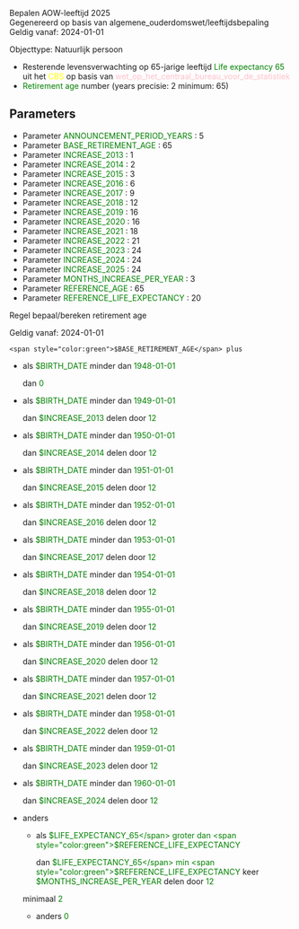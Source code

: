 Bepalen AOW-leeftijd 2025 \
Gegenereerd op basis van algemene_ouderdomswet/leeftijdsbepaling \
Geldig vanaf: 2024-01-01

Objecttype: Natuurlijk persoon
- Resterende levensverwachting op 65-jarige leeftijd <span style="color:green">Life expectancy 65</span> uit het <span style="color:yellow"> CBS </span> op basis van <span style="color:pink"> wet_op_het_centraal_bureau_voor_de_statistiek </span>
- <span style="color:green">Retirement age</span> number (years precisie: 2 minimum: 65)

## Parameters ##
- Parameter <span style="color:green">ANNOUNCEMENT_PERIOD_YEARS</span> : 5
- Parameter <span style="color:green">BASE_RETIREMENT_AGE</span> : 65
- Parameter <span style="color:green">INCREASE_2013</span> : 1
- Parameter <span style="color:green">INCREASE_2014</span> : 2
- Parameter <span style="color:green">INCREASE_2015</span> : 3
- Parameter <span style="color:green">INCREASE_2016</span> : 6
- Parameter <span style="color:green">INCREASE_2017</span> : 9
- Parameter <span style="color:green">INCREASE_2018</span> : 12
- Parameter <span style="color:green">INCREASE_2019</span> : 16
- Parameter <span style="color:green">INCREASE_2020</span> : 16
- Parameter <span style="color:green">INCREASE_2021</span> : 18
- Parameter <span style="color:green">INCREASE_2022</span> : 21
- Parameter <span style="color:green">INCREASE_2023</span> : 24
- Parameter <span style="color:green">INCREASE_2024</span> : 24
- Parameter <span style="color:green">INCREASE_2025</span> : 24
- Parameter <span style="color:green">MONTHS_INCREASE_PER_YEAR</span> : 3
- Parameter <span style="color:green">REFERENCE_AGE</span> : 65
- Parameter <span style="color:green">REFERENCE_LIFE_EXPECTANCY</span> : 20


Regel bepaal/bereken retirement age

Geldig vanaf: 2024-01-01


	<span style="color:green">$BASE_RETIREMENT_AGE</span> plus
  - als <span style="color:green">$BIRTH_DATE</span> minder dan <span style="color:green">1948-01-01</span>



    dan <span style="color:green">0</span>

  - als <span style="color:green">$BIRTH_DATE</span> minder dan <span style="color:green">1949-01-01</span>



    dan <span style="color:green">$INCREASE_2013</span> delen door <span style="color:green">12</span>


  - als <span style="color:green">$BIRTH_DATE</span> minder dan <span style="color:green">1950-01-01</span>



    dan <span style="color:green">$INCREASE_2014</span> delen door <span style="color:green">12</span>


  - als <span style="color:green">$BIRTH_DATE</span> minder dan <span style="color:green">1951-01-01</span>



    dan <span style="color:green">$INCREASE_2015</span> delen door <span style="color:green">12</span>


  - als <span style="color:green">$BIRTH_DATE</span> minder dan <span style="color:green">1952-01-01</span>



    dan <span style="color:green">$INCREASE_2016</span> delen door <span style="color:green">12</span>


  - als <span style="color:green">$BIRTH_DATE</span> minder dan <span style="color:green">1953-01-01</span>



    dan <span style="color:green">$INCREASE_2017</span> delen door <span style="color:green">12</span>


  - als <span style="color:green">$BIRTH_DATE</span> minder dan <span style="color:green">1954-01-01</span>



    dan <span style="color:green">$INCREASE_2018</span> delen door <span style="color:green">12</span>


  - als <span style="color:green">$BIRTH_DATE</span> minder dan <span style="color:green">1955-01-01</span>



    dan <span style="color:green">$INCREASE_2019</span> delen door <span style="color:green">12</span>


  - als <span style="color:green">$BIRTH_DATE</span> minder dan <span style="color:green">1956-01-01</span>



    dan <span style="color:green">$INCREASE_2020</span> delen door <span style="color:green">12</span>


  - als <span style="color:green">$BIRTH_DATE</span> minder dan <span style="color:green">1957-01-01</span>



    dan <span style="color:green">$INCREASE_2021</span> delen door <span style="color:green">12</span>


  - als <span style="color:green">$BIRTH_DATE</span> minder dan <span style="color:green">1958-01-01</span>



    dan <span style="color:green">$INCREASE_2022</span> delen door <span style="color:green">12</span>


  - als <span style="color:green">$BIRTH_DATE</span> minder dan <span style="color:green">1959-01-01</span>



    dan <span style="color:green">$INCREASE_2023</span> delen door <span style="color:green">12</span>


  - als <span style="color:green">$BIRTH_DATE</span> minder dan <span style="color:green">1960-01-01</span>



    dan <span style="color:green">$INCREASE_2024</span> delen door <span style="color:green">12</span>


  - anders
    - als <span style="color:green">$LIFE_EXPECTANCY_65</span> groter dan <span style="color:green">$REFERENCE_LIFE_EXPECTANCY</span>



      dan <span style="color:green">$LIFE_EXPECTANCY_65</span> min <span style="color:green">$REFERENCE_LIFE_EXPECTANCY</span>
     keer <span style="color:green">$MONTHS_INCREASE_PER_YEAR</span> delen door <span style="color:green">12</span>

     minimaal <span style="color:green">2</span>

    - anders <span style="color:green">0</span>

